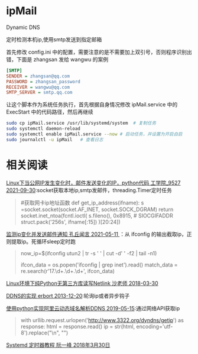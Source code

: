 # ipMail

Dynamic DNS

定时检测本机ip,使用smtp发送到指定邮箱

首先修改 config.ini 中的配置，需要注意的是不需要加上双引号，否则程序识别出错，下面是 zhangsan 发给 wangwu 的案例

```ini
[SMTP]
SENDER = zhangsan@qq.com
PASSWORD = zhangsan_password
RECEIVER = wangwu@qq.com
SMTP_SERVER = smtp.qq.com
```

让这个脚本作为系统任务执行，首先根据自身情况修改 ipMail.service 中的 ExecStart 中的代码路径，然后再继续

```bash
sudo cp ipMail.service /usr/lib/systemd/system  # 复制任务
sudo systemctl daemon-reload
sudo systemctl enable ipMail.service --now # 启动任务，并设置为开启自启
sudo journalctl -u ipMail   # 查看日志
```

# 相关阅读

[Linux下当公网IP发生变化时，邮件发送变化的IP，python代码 工学院_9527 2021-09-30](https://blog.csdn.net/qq_41958350/article/details/120568166):socket获取本地ip,smtp发邮件，threading.Timer定时任务

> #获取网卡ip地址函数
> def get_ip_address(ifname):
>         s =socket.socket(socket.AF_INET, socket.SOCK_DGRAM)
>         return socket.inet_ntoa(fcntl.ioctl(
>         s.fileno(),
>         0x8915,  # SIOCGIFADDR
>         struct.pack('256s', ifname[:15])
>         )[20:24])

[监测ip变化并发送邮件通知 孔丘闻言 2021-05-11 ](https://blog.csdn.net/xiaodsadwwq/article/details/116654485)：从 ifconfig 的输出截取ip，正则提取ip。死循环sleep定时跑

> now_ip=$(ifconfig utun2 | tr -s ' ' | cut -d' ' -f2 | tail -n1)
>
> ifcon_data = os.popen('ifconfig | grep inet').read()
> match_data = re.search(r'17\.\d+\.\d+\.\d+', ifcon_data)

[Linux环境下纯Python无第三方库读写Netlink 沙老师 2018-03-30](https://blog.csdn.net/shajunxing/article/details/79755996)

[DDNS的实现 erbort  2013-12-20](https://blog.csdn.net/cp25807720/article/details/17452439):轮询ip或者异步钩子

[使用python实现阿里云动态域名解析DDNS 2019-05-15](https://developer.aliyun.com/article/702552):通过网络API获取ip
> with urllib.request.urlopen('http://www.3322.org/dyndns/getip') as response:
>         html = response.read()
>         ip = str(html, encoding='utf-8').replace("\n", "")

[Systemd 定时器教程 阮一峰 2018年3月30日](https://www.ruanyifeng.com/blog/2018/03/systemd-timer.html)
